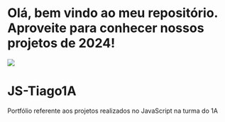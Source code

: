 # Olá, bem vindo ao meu repositório. Aproveite para conhecer nossos projetos de 2024!

![](https://tenor.com/pt-BR/view/kirby-falling-kirby-falling-gif-18008667)

# JS-Tiago1A
Portfólio referente aos projetos realizados no JavaScript na turma do 1A
